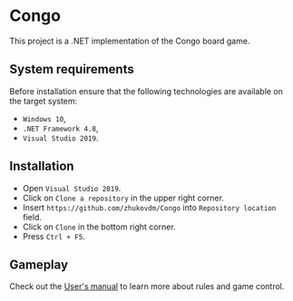 # Congo

This project is a .NET implementation of the Congo board game.

## System requirements

Before installation ensure that the following technologies are available
on the target system:
- `Windows 10`,
- `.NET Framework 4.8`,
- `Visual Studio 2019`.

## Installation

- Open `Visual Studio 2019`.
- Click on `Clone a repository` in the upper right corner.
- Insert `https://github.com/zhukovdm/Congo` into `Repository location` field.
- Click on `Clone` in the bottom right corner.
- Press `Ctrl + F5`.

## Gameplay

Check out the [User's manual](./docs/um.pdf) to learn more about rules and
game control.

